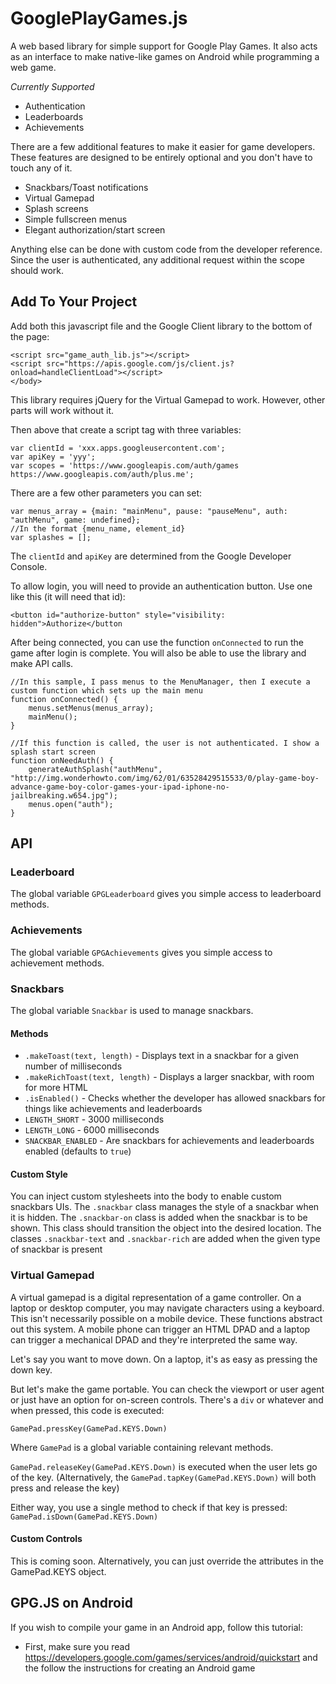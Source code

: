 GooglePlayGames.js
==================

A web based library for simple support for Google Play Games. It also acts as an interface to make native-like games on Android while programming a web game.

_Currently Supported_
* Authentication
* Leaderboards
* Achievements

There are a few additional features to make it easier for game developers. These features are designed to be entirely optional and you don't have to touch any of it.
* Snackbars/Toast notifications
* Virtual Gamepad
* Splash screens
* Simple fullscreen menus
* Elegant authorization/start screen

Anything else can be done with custom code from the developer reference. Since the user is authenticated, any additional request within the scope should work.

## Add To Your Project
Add both this javascript file and the Google Client library to the bottom of the page:

    <script src="game_auth_lib.js"></script>
    <script src="https://apis.google.com/js/client.js?onload=handleClientLoad"></script>
    </body>
    
This library requires jQuery for the Virtual Gamepad to work. However, other parts will work without it.

Then above that create a script tag with three variables:

    var clientId = 'xxx.apps.googleusercontent.com';
    var apiKey = 'yyy';
    var scopes = 'https://www.googleapis.com/auth/games https://www.googleapis.com/auth/plus.me';
    
There are a few other parameters you can set:

    var menus_array = {main: "mainMenu", pause: "pauseMenu", auth: "authMenu", game: undefined};
    //In the format {menu_name, element_id}
    var splashes = [];
    
The `clientId` and `apiKey` are determined from the Google Developer Console.

To allow login, you will need to provide an authentication button. Use one like this (it will need that id):

    <button id="authorize-button" style="visibility: hidden">Authorize</button
    
After being connected, you can use the function `onConnected` to run the game after login is complete. You will also be able to use the library and make API calls. 
    
    //In this sample, I pass menus to the MenuManager, then I execute a custom function which sets up the main menu
    function onConnected() { 
        menus.setMenus(menus_array);
        mainMenu();
    }
    
    //If this function is called, the user is not authenticated. I show a splash start screen
    function onNeedAuth() {
        generateAuthSplash("authMenu", "http://img.wonderhowto.com/img/62/01/63528429515533/0/play-game-boy-advance-game-boy-color-games-your-ipad-iphone-no-jailbreaking.w654.jpg");
        menus.open("auth");
    }

## API
### Leaderboard
The global variable `GPGLeaderboard` gives you simple access to leaderboard methods.

### Achievements
The global variable `GPGAchievements` gives you simple access to achievement methods.

### Snackbars
The global variable `Snackbar` is used to manage snackbars.
#### Methods
* `.makeToast(text, length)` - Displays text in a snackbar for a given number of milliseconds
* `.makeRichToast(text, length)` - Displays a larger snackbar, with room for more HTML
* `.isEnabled()` - Checks whether the developer has allowed snackbars for things like achievements and leaderboards
* `LENGTH_SHORT` - 3000 milliseconds
* `LENGTH_LONG` - 6000 milliseconds
* `SNACKBAR_ENABLED` - Are snackbars for achievements and leaderboards enabled (defaults to `true`)

#### Custom Style
You can inject custom stylesheets into the body to enable custom snackbars UIs.
The `.snackbar` class manages the style of a snackbar when it is hidden.
The `.snackbar-on` class is added when the snackbar is to be shown. This class should transition the object into the desired location.
The classes `.snackbar-text` and `.snackbar-rich` are added when the given type of snackbar is present

### Virtual Gamepad
A virtual gamepad is a digital representation of a game controller. On a laptop or desktop computer, you may navigate characters using a keyboard. This isn't necessarily possible on a mobile device. These functions abstract out this system. A mobile phone can trigger an HTML DPAD and a laptop can trigger a mechanical DPAD and they're interpreted the same way. 

Let's say you want to move down. On a laptop, it's as easy as pressing the down key.

But let's make the game portable. You can check the viewport or user agent or just have an option for on-screen controls. There's a `div` or whatever and when pressed, this code is executed:

`GamePad.pressKey(GamePad.KEYS.Down)`

Where `GamePad` is a global variable containing relevant methods.

`GamePad.releaseKey(GamePad.KEYS.Down)` is executed when the user lets go of the key. (Alternatively, the `GamePad.tapKey(GamePad.KEYS.Down)` will both press and release the key)

Either way, you use a single method to check if that key is pressed:
`GamePad.isDown(GamePad.KEYS.Down)`

#### Custom Controls
This is coming soon. Alternatively, you can just override the attributes in the GamePad.KEYS object.

## GPG.JS on Android
If you wish to compile your game in an Android app, follow this tutorial:

* First, make sure you read https://developers.google.com/games/services/android/quickstart and the follow the instructions for creating an Android game
